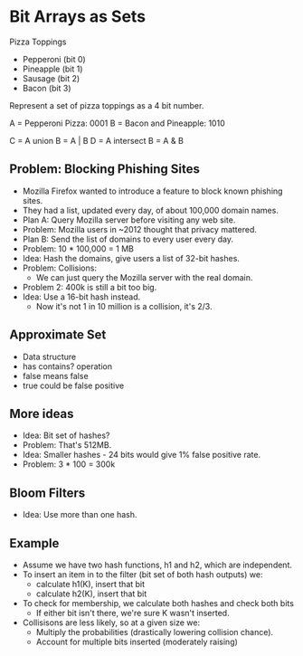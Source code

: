 
# Bit Arrays as Sets

Pizza Toppings

- Pepperoni (bit 0)
- Pineapple (bit 1)
- Sausage   (bit 2)
- Bacon     (bit 3)

Represent a set of pizza toppings as a 4 bit number.

A = Pepperoni Pizza: 0001
B = Bacon and Pineapple: 1010

C = A union B     = A | B
D = A intersect B = A & B

## Problem: Blocking Phishing Sites

- Mozilla Firefox wanted to introduce a feature to block
  known phishing sites.
- They had a list, updated every day, of about 100,000
  domain names.
- Plan A: Query Mozilla server before visiting any
  web site.
- Problem: Mozilla users in ~2012 thought that privacy
  mattered.
- Plan B: Send the list of domains to every user every day.
- Problem: 10 * 100,000 = 1 MB
- Idea: Hash the domains, give users a list of 32-bit hashes.
- Problem: Collisions:
  - We can just query the Mozilla server with the real domain.
- Problem 2: 400k is still a bit too big.
- Idea: Use a 16-bit hash instead.
  - Now it's not 1 in 10 million is a collision, it's 2/3.

## Approximate Set

- Data structure
- has contains? operation
- false means false
- true could be false positive

## More ideas

- Idea: Bit set of hashes?
- Problem: That's 512MB.
- Idea: Smaller hashes - 24 bits would give 1% false positive rate.
- Problem: 3 * 100 = 300k

## Bloom Filters

- Idea: Use more than one hash.

## Example

- Assume we have two hash functions, h1 and h2, which
  are independent.
- To insert an item in to the filter (bit set of both hash
  outputs) we:
  - calculate h1(K), insert that bit
  - calculate h2(K), insert that bit
- To check for membership, we calculate both hashes and check
  both bits
  - If either bit isn't there, we're sure K wasn't inserted.
- Collisisons are less likely, so at a given size we:
  - Multiply the probabilities (drastically lowering collision
    chance).
  - Account for multiple bits inserted (moderately raising)
